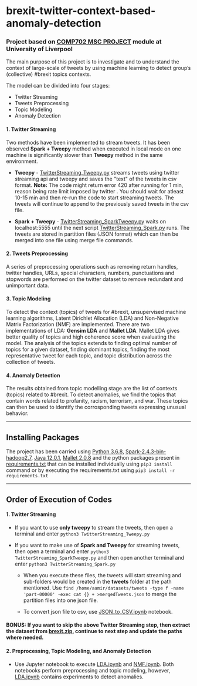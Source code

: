# brexit-twitter-context-based-anomaly-detection

### Project based on [COMP702 MSC PROJECT](https://cgi.csc.liv.ac.uk/~comp702/) module at University of Liverpool

The main purpose of this project is to investigate and to understand the context of large-scale of tweets by using machine learning to detect group’s (collective) #brexit topics contexts.

The model can be divided into four stages:
- Twitter Streaming
- Tweets Preprocessing
- Topic Modeling
- Anomaly Detection

#### 1. Twitter Streaming

Two methods have been implemented to stream tweets. It has been observed **Spark + Tweepy** method when executed in local mode on one machine is significantly slower than **Tweepy** method in the same environment.
- **Tweepy** - [TwitterStreaming_Tweepy.py](https://github.com/aamirpatel23/brexit-twitter-context-based-anomaly-detection/blob/master/TwitterStreaming_Tweepy.py) streams tweets using twitter streaming api and tweepy and saves the "text" of the tweets in csv format. **Note:** The code might return error 420 after running for 1 min, reason being rate limit imposed by twitter . You should wait for atleast 10-15 min and then re-run the code to start streaming tweets. The tweets will continue to append to the previously saved tweets in the csv file.

- **Spark + Tweepy** - [TwitterStreaming_SparkTweepy.py](https://github.com/aamirpatel23/brexit-twitter-context-based-anomaly-detection/blob/master/TwitterStreaming_SparkTweepy.py) waits on localhost:5555 until the next script
[TwitterStreaming_Spark.py](https://github.com/aamirpatel23/brexit-twitter-context-based-anomaly-detection/blob/master/TwitterStreaming_Spark.py) runs. The tweets are stored in partition files (JSON format) which can then be merged into one file using merge file commands.

#### 2. Tweets Preprocessing

A series of preprocessing operations such as removing return handles, twitter handles, URLs, special characters, numbers, punctuations and stopwords are performed on the twitter dataset to remove redundant and unimportant data. 

#### 3. Topic Modeling

To detect the context (topics) of tweets for #brexit, unsupervised machine learning algorithms, Latent Dirichlet Allocation (LDA) and Non-Negative Matrix Factorization (NMF) are implemented. 
There are two implementations of LDA: **Gensim LDA** and **Mallet LDA**. Mallet LDA gives better quality of topics and high coherence score when evaluating the model.
The analysis of the topics extends to finding optimal number of topics for a given dataset, finding dominant topics, finding the most representative tweet for each topic, and topic distribution across the collection of tweets.

#### 4. Anomaly Detection

The results obtained from topic modelling stage are the list of contexts (topics) related to #brexit. To detect anomalies, we find the topics that contain words related to profanity, racism, terrorism, and war. These topics can then be used to identify the corrosponding tweets expressing unusual behavior.

***
## Installing Packages

The project has been carried using [Python 3.6.8](https://www.python.org/downloads/), [Spark-2.4.3-bin-hadoop2.7](https://spark.apache.org/downloads.html), [Java 12.0.1](https://www.oracle.com/technetwork/java/javase/downloads/index.html), [Mallet 2.0.8](http://mallet.cs.umass.edu/) and the python packages present in [requirements.txt](https://github.com/aamirpatel23/brexit-twitter-context-based-anomaly-detection/blob/master/requirements.txt) that can be installed individually using ```pip3 install``` command or by executing the requirements.txt using ```pip3 install -r requirements.txt```

***
## Order of Execution of Codes

#### 1. Twitter Streaming

- If you want to use **only tweepy** to stream the tweets, then open a terminal and enter ```python3 TwitterStreaming_Tweepy.py```

- If you want to make use of **Spark and Tweepy** for streaming tweets, then open a terminal and enter ```python3 TwitterStreaming_SparkTweepy.py``` and then open another terminal and enter ```python3 TwitterStreaming_Spark.py``` 

    - When you execute these files, the tweets will start streaming and sub-folders would be created in the **tweets** folder at the path mentioned. Use ```find /home/aamir/datasets/tweets -type f -name 'part-00000' -exec cat {} + >mergedTweets.json``` to merge the partition files into one json file.
    
    - To convert json file to csv, use [JSON_to_CSV.ipynb](https://github.com/aamirpatel23/brexit-twitter-context-based-anomaly-detection/blob/master/JSON_to_CSV.ipynb) notebook.

#### BONUS:  If you want to skip the above Twitter Streaming step, then extract the dataset from [brexit.zip](https://github.com/aamirpatel23/brexit-twitter-context-based-anomaly-detection/blob/master/brexit.zip), continue to next step and update the paths where needed.

#### 2. Preprocessing, Topic Modeling, and Anomaly Detection

- Use Jupyter notebook to execute [LDA.ipynb](https://github.com/aamirpatel23/brexit-twitter-context-based-anomaly-detection/blob/master/LDA.ipynb) and [NMF.ipynb](https://github.com/aamirpatel23/brexit-twitter-context-based-anomaly-detection/blob/master/NMF.ipynb). Both notebooks perform preprocessing and topic modeling, however, [LDA.ipynb](https://github.com/aamirpatel23/brexit-twitter-context-based-anomaly-detection/blob/master/LDA.ipynb) contains experiments to detect anomalies.

